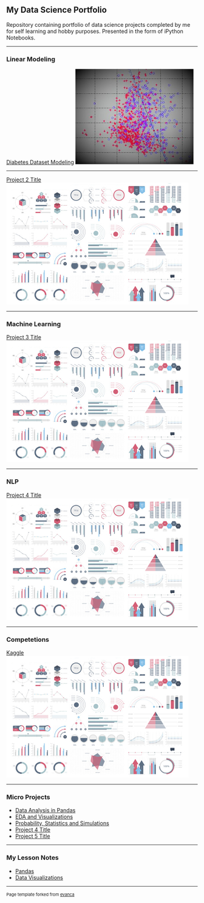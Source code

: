 ## My Data Science Portfolio



Repository containing portfolio of data science projects completed by me for self learning and hobby purposes. Presented in the form of iPython Notebooks.

---

### Linear Modeling 

[Diabetes Dataset Modeling](/sample_page)
<img src="images/diabetes_02.jpg?raw=true"/>

---
[Project 2 Title](/pdf/sample_presentation.pdf)
<img src="images/dummy_thumbnail.jpg?raw=true"/>

---

### Machine Learning 

[Project 3 Title](http://example.com/)
<img src="images/dummy_thumbnail.jpg?raw=true"/>

---

### NLP 

[Project 4 Title](http://example.com/)
<img src="images/dummy_thumbnail.jpg?raw=true"/>

---

### Competetions 

[Kaggle](http://example.com/)
<img src="images/dummy_thumbnail.jpg?raw=true"/>

---

### Micro Projects

- [Data Analysis in Pandas](http://example.com/)
- [EDA and Visualizations](http://example.com/)
- [Probability, Statistics and Simulations](http://example.com/)
- [Project 4 Title](http://example.com/)
- [Project 5 Title](http://example.com/)

---
### My Lesson Notes

- [Pandas](/pdf/Pandas.pdf)
- [Data Visualizations](/pdf/Data_Visualizations.pdf)



---
<p style="font-size:11px">Page template forked from <a href="https://github.com/evanca/quick-portfolio">evanca</a></p>
<!-- Remove above link if you don't want to attibute -->
